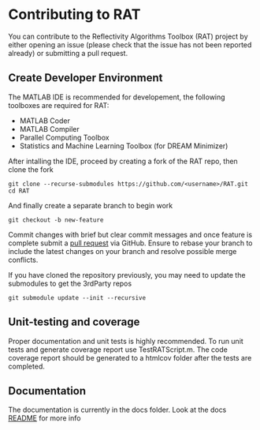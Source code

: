 Contributing to RAT
===================
You can contribute to the Reflectivity Algorithms Toolbox (RAT) project by either opening an issue 
(please check that the issue has not been reported already) or submitting a pull request.

Create Developer Environment
----------------------------
The MATLAB IDE is recommended for developement, the following toolboxes are required for RAT:

- MATLAB Coder
- MATLAB Compiler
- Parallel Computing Toolbox
- Statistics and Machine Learning Toolbox (for DREAM Minimizer)

After intalling the IDE, proceed by creating a fork of the RAT repo, then clone the fork

    git clone --recurse-submodules https://github.com/<username>/RAT.git
    cd RAT

And finally create a separate branch to begin work

    git checkout -b new-feature

Commit changes with brief but clear commit messages and once feature is complete submit a 
[pull request](https://docs.github.com/en/pull-requests/collaborating-with-pull-requests/proposing-changes-to-your-work-with-pull-requests/creating-a-pull-request-from-a-fork) via GitHub. 
Ensure to rebase your branch to include the latest changes on your branch and resolve possible merge conflicts.

If you have cloned the repository previously, you may need to update the submodules to get the 3rdParty repos
	
	git submodule update --init --recursive

Unit-testing and coverage
-------------------------
Proper documentation and unit tests is highly recommended. To run unit tests and generate coverage report use TestRATScript.m. 
The code coverage report should be generated to a htmlcov folder after the tests are completed. 

Documentation
-------------
The documentation is currently in the docs folder. Look at the docs [README](docs/README.md) for more info
